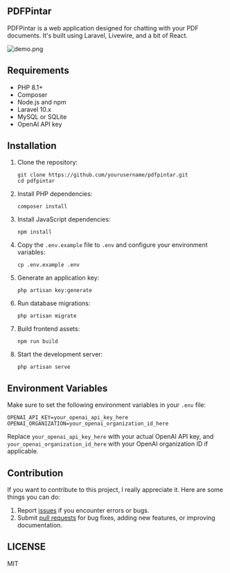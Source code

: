 ## PDFPintar

PDFPintar is a web application designed for chatting with your PDF documents. It's built using Laravel, Livewire, and a bit of React.

![demo.png](http://res.cloudinary.com/dr15yjl8w/image/upload/v1722672310/public/shc84ttvanftn575crkl.png)

## Requirements

- PHP 8.1+
- Composer
- Node.js and npm
- Laravel 10.x
- MySQL or SQLite
- OpenAI API key

## Installation

1. Clone the repository:
   ```
   git clone https://github.com/yourusername/pdfpintar.git
   cd pdfpintar
   ```

2. Install PHP dependencies:
   ```
   composer install
   ```

3. Install JavaScript dependencies:
   ```
   npm install
   ```

4. Copy the `.env.example` file to `.env` and configure your environment variables:
   ```
   cp .env.example .env
   ```

5. Generate an application key:
   ```
   php artisan key:generate
   ```

6. Run database migrations:
   ```
   php artisan migrate
   ```

7. Build frontend assets:
   ```
   npm run build
   ```

8. Start the development server:
   ```
   php artisan serve
   ```

## Environment Variables

Make sure to set the following environment variables in your `.env` file:

```
OPENAI_API_KEY=your_openai_api_key_here
OPENAI_ORGANIZATION=your_openai_organization_id_here
```

Replace `your_openai_api_key_here` with your actual OpenAI API key, and `your_openai_organization_id_here` with your OpenAI organization ID if applicable.

## Contribution

If you want to contribute to this project, I really appreciate it. Here are some things you can do:

1. Report [issues](https://github.com/ahmadrosid/pdfpintar/issues) if you encounter errors or bugs.
1. Submit [pull requests](https://github.com/ahmadrosid/pdfpintar/pulls) for bug fixes, adding new features, or improving documentation.

## LICENSE

MIT